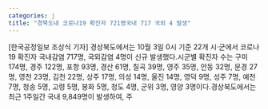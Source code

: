 ```yaml
---
categories: j
title: "경북도내 코로나19 확진자 721명국내 717 국외 4 발생"
---
```

[한국공정일보 조상식 기자] 경상북도에서는 10월 3일 0시 기준 22개 시·군에서 코로나19 확진자 국내감염 717명, 국외감염 4명이 신규 발생했다.시군별 확진자 수는 구미 174명, 경주 122명, 포항 93명, 경산 61명, 칠곡 39명, 영주 35명, 안동 32명, 문경 27명, 영천 23명, 김천 22명, 상주 17명, 의성 14명, 울진 14명, 영덕 9명, 성주 7명, 예천 7명, 청송 5명, 고령 5명, 봉화 5명, 청도 4명, 군위 3명, 영양 3명이다.경상북도에서는 최근 1주일간 국내 9,849명이 발생하여, 주
